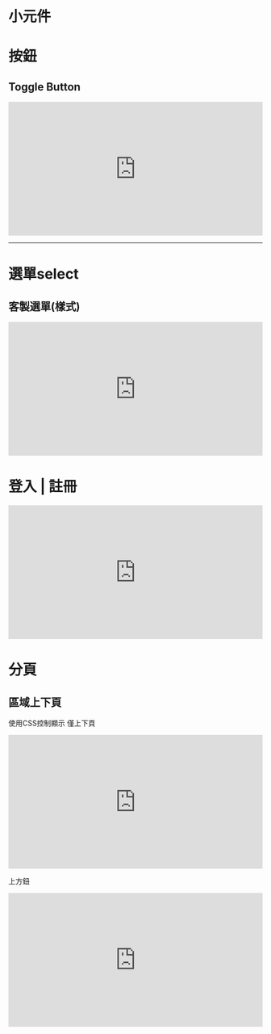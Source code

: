 # 小元件
# 按鈕
## Toggle Button
<iframe height="265" style="width: 100%;" scrolling="no" title="Toggle Button" src="https://codepen.io/rainingut/embed/pobRvKd?height=265&theme-id=dark&default-tab=css,result" frameborder="no" loading="lazy" allowtransparency="true" allowfullscreen="true">
  See the Pen <a href='https://codepen.io/rainingut/pen/pobRvKd'>Toggle Button</a> by Rainy
  (<a href='https://codepen.io/rainingut'>@rainingut</a>) on <a href='https://codepen.io'>CodePen</a>.
</iframe>

---
# 選單select
## 客製選單(樣式)
<iframe height="265" style="width: 100%;" scrolling="no" title="custom select" src="https://codepen.io/rainingut/embed/zYBNxyM?height=265&theme-id=dark&default-tab=css,result" 
frameborder="no" loading="lazy" allowtransparency="true" allowfullscreen="true">
  See the Pen <a href='https://codepen.io/rainingut/pen/zYBNxyM'>custom select</a> by Rainy
  (<a href='https://codepen.io/rainingut'>@rainingut</a>) on <a href='https://codepen.io'>CodePen</a>.
</iframe>


# 登入 | 註冊
<iframe height="265" style="width: 100%;" scrolling="no" title="fork -  Double slider Sign in/up Form - Desktop Only" src="https://codepen.io/rainingut/embed/MWeJYMB?height=265&theme-id=dark&default-tab=css,result" frameborder="no" loading="lazy" allowtransparency="true" allowfullscreen="true">
  See the Pen <a href='https://codepen.io/rainingut/pen/MWeJYMB'>fork -  Double slider Sign in/up Form - Desktop Only</a> by Rainy
  (<a href='https://codepen.io/rainingut'>@rainingut</a>) on <a href='https://codepen.io'>CodePen</a>.
</iframe>

# 分頁
## 區域上下頁
使用CSS控制顯示
僅上下頁
<iframe height="265" style="width: 100%;" scrolling="no" title="next page" src="https://codepen.io/rainingut/embed/KKMaZXm?height=265&theme-id=dark&default-tab=html,result" frameborder="no" loading="lazy" allowtransparency="true" allowfullscreen="true">
  See the Pen <a href='https://codepen.io/rainingut/pen/KKMaZXm'>next page</a> by Rainy
  (<a href='https://codepen.io/rainingut'>@rainingut</a>) on <a href='https://codepen.io'>CodePen</a>.
</iframe>

上方鈕
<iframe height="265" style="width: 100%;" scrolling="no" title="next page" src="https://codepen.io/rainingut/embed/ZEOLvJa?height=265&theme-id=dark&default-tab=js,result" frameborder="no" loading="lazy" allowtransparency="true" allowfullscreen="true">
  See the Pen <a href='https://codepen.io/rainingut/pen/ZEOLvJa'>next page</a> by Rainy
  (<a href='https://codepen.io/rainingut'>@rainingut</a>) on <a href='https://codepen.io'>CodePen</a>.
</iframe>